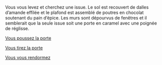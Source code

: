 ﻿Vous vous levez et cherchez une issue. Le sol est recouvert de dalles d’amande effilée et le plafond est assemblé
de poutres en chocolat soutenant du pain d’épice. Les murs sont dépourvus de fenêtres et il semblerait que la seule 
issue soit une porte en caramel avec une poignée de réglisse.

[Vous poussez la porte](ouvrir-la-porte/pousser-porte.md)

[Vous tirez la porte](ouvrir-la-porte/tirer-porte.md)

[Vous vous rendormez](../feu-de-camp.md)
